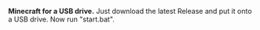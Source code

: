 **Minecraft for a USB drive.**
Just download the latest Release and put it onto a USB drive. Now run "start.bat".
